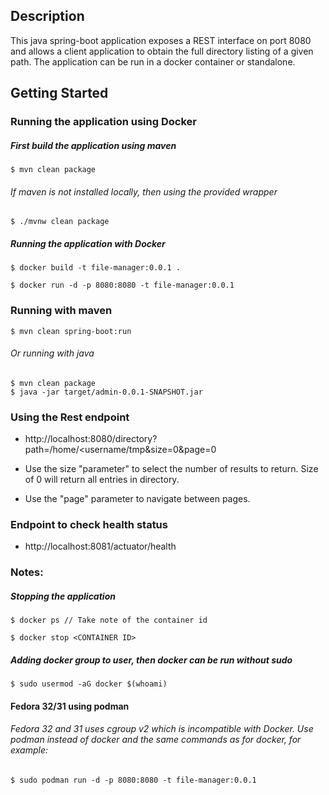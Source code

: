 ## Description

This java spring-boot application exposes a REST interface on port 8080 and allows a client application to obtain the full
directory listing of a given path. The application can be run in a docker container or standalone.

## Getting Started

### Running the application using Docker

##### First build the application using maven

    $ mvn clean package

###### If maven is not installed locally, then using the provided wrapper

    $ ./mvnw clean package 

##### Running the application with Docker

    $ docker build -t file-manager:0.0.1 .

    $ docker run -d -p 8080:8080 -t file-manager:0.0.1

### Running with maven

    $ mvn clean spring-boot:run

###### Or running with java
    $ mvn clean package
    $ java -jar target/admin-0.0.1-SNAPSHOT.jar


### Using the Rest endpoint

* http://localhost:8080/directory?path=/home/<username/tmp&size=0&page=0

* Use the size "parameter" to select the number of results to return. Size of 0 will return all entries in directory.

* Use the "page" parameter to navigate between pages.  

### Endpoint to check health status

* http://localhost:8081/actuator/health


### Notes:

##### Stopping the application 

    $ docker ps // Take note of the container id

    $ docker stop <CONTAINER ID>

##### Adding docker group to user, then docker can be run without sudo
    $ sudo usermod -aG docker $(whoami)

#### Fedora 32/31 using podman 
###### Fedora 32 and 31 uses cgroup v2 which is incompatible with Docker. Use podman instead of docker and the same commands as for docker, for example:

    $ sudo podman run -d -p 8080:8080 -t file-manager:0.0.1


